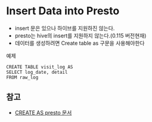 # Insert Data into Presto

* insert 문은 있으나 하이브를 지원하진 않는다.
* presto는 hive의 insert를 지원하지 않는다.(0.115 버전현재)
* 데이터를 생성하려면 Create table as 구문을 사용해야한다

예제


```
CREATE TABLE visit_log AS
SELECT log_date, detail 
FROM raw_log
```

## 참고

* [CREATE AS presto 문서](https://prestodb.io/docs/current/sql/create-table-as.html)
